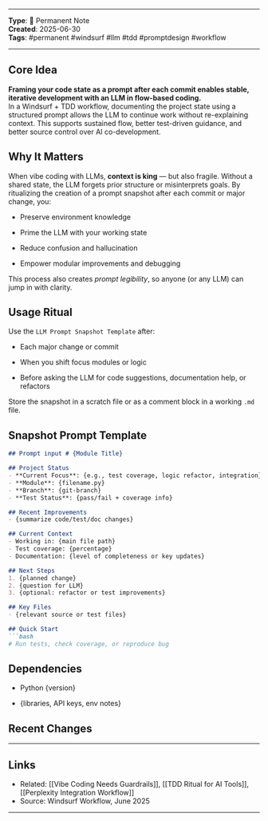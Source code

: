 
---

**Type**: 📌 Permanent Note  
**Created**: 2025-06-30  
**Tags**: #permanent #windsurf #llm #tdd #promptdesign #workflow

---

## Core Idea

**Framing your code state as a prompt after each commit enables stable, iterative development with an LLM in flow-based coding.**  
In a Windsurf + TDD workflow, documenting the project state using a structured prompt allows the LLM to continue work without re-explaining context. This supports sustained flow, better test-driven guidance, and better source control over AI co-development.

## Why It Matters

When vibe coding with LLMs, **context is king** — but also fragile. Without a shared state, the LLM forgets prior structure or misinterprets goals. By ritualizing the creation of a prompt snapshot after each commit or major change, you:

- Preserve environment knowledge
    
- Prime the LLM with your working state
    
- Reduce confusion and hallucination
    
- Empower modular improvements and debugging
    

This process also creates _prompt legibility_, so anyone (or any LLM) can jump in with clarity.

## Usage Ritual

Use the `LLM Prompt Snapshot Template` after:

- Each major change or commit
    
- When you shift focus modules or logic
    
- Before asking the LLM for code suggestions, documentation help, or refactors
    

Store the snapshot in a scratch file or as a comment block in a working `.md` file.

## Snapshot Prompt Template

````md
## Prompt input # {Module Title}

## Project Status
- **Current Focus**: {e.g., test coverage, logic refactor, integration}
- **Module**: {filename.py}
- **Branch**: {git-branch}
- **Test Status**: {pass/fail + coverage info}

## Recent Improvements
- {summarize code/test/doc changes}

## Current Context
- Working in: {main file path}
- Test coverage: {percentage}
- Documentation: {level of completeness or key updates}

## Next Steps
1. {planned change}
2. {question for LLM}
3. {optional: refactor or test improvements}

## Key Files
- {relevant source or test files}

## Quick Start
```bash
# Run tests, check coverage, or reproduce bug
````

## Dependencies

- Python {version}
    
- {libraries, API keys, env notes}
    

## Recent Changes

---
## Links  
- Related: [[Vibe Coding Needs Guardrails]], [[TDD Ritual for AI Tools]], [[Perplexity Integration Workflow]]  
- Source: Windsurf Workflow, June 2025  

---

